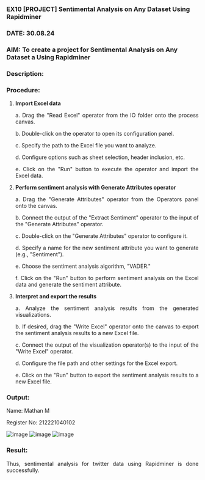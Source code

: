### EX10 [PROJECT] Sentimental Analysis on Any Dataset Using Rapidminer
### DATE: 30.08.24
### AIM: To create a project for Sentimental Analysis on Any Dataset a Using Rapidminer
### Description: 
<div align = "justify">

### Procedure:
1) **Import Excel data**
    <p>a. Drag the "Read Excel" operator from the IO folder onto the process canvas.
    <p>b. Double-click on the operator to open its configuration panel.
    <p>c. Specify the path to the Excel file you want to analyze.
    <p>d. Configure options such as sheet selection, header inclusion, etc.
    <p>e. Click on the "Run" button to execute the operator and import the Excel data.
2) **Perform sentiment analysis with Generate Attributes operator**
    <p>a. Drag the "Generate Attributes" operator from the Operators panel onto the canvas.
    <p>b. Connect the output of the "Extract Sentiment" operator to the input of the "Generate Attributes" operator.
    <p>c. Double-click on the "Generate Attributes" operator to configure it.
    <p>d. Specify a name for the new sentiment attribute you want to generate (e.g., "Sentiment").
    <p>e. Choose the sentiment analysis algorithm, "VADER."
    <p>f. Click on the "Run" button to perform sentiment analysis on the Excel data and generate the sentiment attribute.
3) **Interpret and export the results**
    <p>a. Analyze the sentiment analysis results from the generated visualizations.
    <p>b. If desired, drag the "Write Excel" operator onto the canvas to export the sentiment analysis results to a new Excel file.
    <p>c. Connect the output of the visualization operator(s) to the input of the "Write Excel" operator.
    <p>d. Configure the file path and other settings for the Excel export.
    <p>e. Click on the "Run" button to export the sentiment analysis results to a new Excel file.

### Output:

Name: Mathan M


Register No: 212221040102


![image](https://github.com/VINUTHNA-2004/WDM_EXP10/assets/95067307/f5f29784-e038-4585-b8f7-3b7bc005b81b)
![image](https://github.com/VINUTHNA-2004/WDM_EXP10/assets/95067307/90bcf3a4-23c9-4b38-98e8-ed7106b8c262)
![image](https://github.com/VINUTHNA-2004/WDM_EXP10/assets/95067307/ebf38b02-016a-4b60-be39-713c0c9cf305)

### Result:
Thus, sentimental analysis for twitter data using Rapidminer is done successfully.
